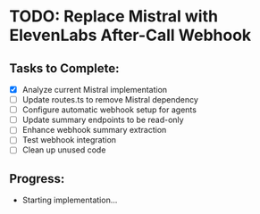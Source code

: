 # TODO: Replace Mistral with ElevenLabs After-Call Webhook

## Tasks to Complete:

- [x] Analyze current Mistral implementation
- [ ] Update routes.ts to remove Mistral dependency
- [ ] Configure automatic webhook setup for agents
- [ ] Update summary endpoints to be read-only
- [ ] Enhance webhook summary extraction
- [ ] Test webhook integration
- [ ] Clean up unused code

## Progress:
- Starting implementation...
